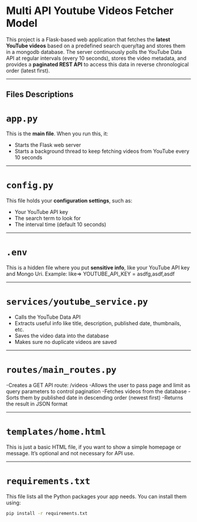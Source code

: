 # Multi API Youtube Videos Fetcher Model

This project is a Flask-based web application that fetches the **latest YouTube videos** based on a predefined search query/tag and stores them in a mongodb database. The server continuously polls the YouTube Data API at regular intervals (every 10 seconds), stores the video metadata, and provides a **paginated REST API** to access this data in reverse chronological order (latest first).

*****************************************************************************************************

## Files Descriptions

# `app.py`

This is the **main file**. When you run this, it:
- Starts the Flask web server
- Starts a background thread to keep fetching videos from YouTube every 10 seconds

*****************************************************************************************************

# `config.py`

This file holds your **configuration settings**, such as:
- Your YouTube API key
- The search term to look for
- The interval time (default 10 seconds)

*****************************************************************************************************

# `.env`

This is a hidden file where you put **sensitive info**, like your YouTube API key and Mongo Uri. Example:
like=> YOUTUBE_API_KEY = asdfg,asdf,asdf

*****************************************************************************************************

# `services/youtube_service.py`

- Calls the YouTube Data API
- Extracts useful info like title, description, published date, thumbnails, etc.
- Saves the video data into the database
- Makes sure no duplicate videos are saved

*****************************************************************************************************

# `routes/main_routes.py`

-Creates a GET API route: /videos
-Allows the user to pass page and limit as query parameters to control pagination
-Fetches videos from the database
-Sorts them by published date in descending order (newest first)
-Returns the result in JSON format

*****************************************************************************************************

# `templates/home.html`

This is just a basic HTML file, if you want to show a simple homepage or message. It’s optional and not necessary for API use.

*****************************************************************************************************

# `requirements.txt`

This file lists all the Python packages your app needs. You can install them using:

```bash
pip install -r requirements.txt


